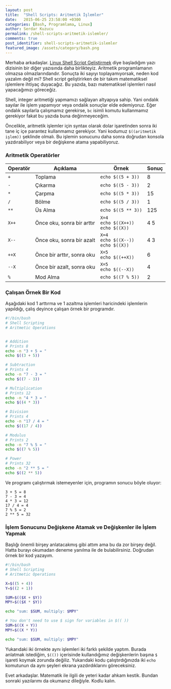 ```yaml
---
layout: post
title:  "Shell Scripts: Aritmetik İşlemler"
date:   2015-06-25 23:58:00 +0300
categories: [Bash, Programlama, Linux]
author: Serdar Kuzucu
permalink: /shell-scripts-aritmetik-islemler/
comments: true
post_identifier: shell-scripts-aritmetik-islemler
featured_image: /assets/category/bash.png
---
```


Merhaba arkadaşlar. 
[Linux Shell Script Geliştirmek](/linux-shell-script-gelistirmek) 
diye başladığım yazı dizisinin bir diğer yazısında daha birlikteyiz. 
Aritmetik programlamanın olmazsa olmazlarındandır.
Sonuçta iki sayıyı toplayamıyorsak, neden kod yazalım değil mi?
Shell script geliştirirken de bir takım matematiksel işlemlere ihtiyaç duyacağız.
Bu yazıda, bazı matematiksel işlemleri nasıl yapacağımızı göreceğiz.

<!--more-->

Shell, integer aritmetiği yapmamızı sağlayan altyapıya sahip.
Yani ondalık sayılar ile işlem yapamıyor veya ondalık sonuçlar elde edemiyoruz.
Eğer ondalık sayılarla çalışmamız gerekirse, `bc` isimli komutu kullanmamız gerekiyor 
fakat bu yazıda buna değinmeyeceğim.

Öncelikle, aritmetik işlemler için syntax olarak dolar işaretinden 
sonra iki tane iç içe parantez kullanmamız gerekiyor. 
Yani kodumuz `$((aritmetik işlem))` şeklinde olmalı. 
Bu işlemin sonucunu daha sonra doğrudan konsola yazdırabiliyor veya bir değişkene atama yapabiliyoruz.

### Aritmetik Operatörler

<table class="table table-bordered">
<thead>
<tr>
<th>Operatör</th>
<th>Açıklama</th>
<th>Örnek</th>
<th>Sonuç</th>
</tr>
</thead>
<tbody>
<tr>
<td><code>+</code></td>
<td>Toplama</td>
<td><code>echo $((5 + 3))</code></td>
<td>8</td>
</tr>
<tr>
<td><code>-</code></td>
<td>Çıkarma</td>
<td><code>echo $((5 - 3))</code></td>
<td>2</td>
</tr>
<tr>
<td><code>*</code></td>
<td>Çarpma</td>
<td><code>echo $((5 * 3))</code></td>
<td>15</td>
</tr>
<tr>
<td><code>/</code></td>
<td>Bölme</td>
<td><code>echo $((5 / 3))</code></td>
<td>1</td>
</tr>
<tr>
<td><code>**</code></td>
<td>Üs Alma</td>
<td><code>echo $((5 ** 3))</code></td>
<td>125</td>
</tr>
<tr>
<td><code>X++</code></td>
<td>Önce oku, sonra bir arttır</td>
<td><code>X=4
echo $((X++))
echo $((X))</code></td>
<td>4
5</td>
</tr>
<tr>
<td><code>X--</code></td>
<td>Önce oku, sonra bir azalt</td>
<td><code>X=4
echo $((X--))
echo $((X))</code></td>
<td>4
3</td>
</tr>
<tr>
<td><code>++X</code></td>
<td>Önce bir arttır, sonra oku</td>
<td><code>X=5
echo $((++X))</code></td>
<td>6</td>
</tr>
<tr>
<td><code>--X</code></td>
<td>Önce bir azalt, sonra oku</td>
<td><code>X=5
echo $((--X))</code></td>
<td>4</td>
</tr>
<tr>
<td><code>%</code></td>
<td>Mod Alma</td>
<td><code>echo $((7 % 5))</code></td>
<td>2</td>
</tr>
</tbody>
</table>

### Çalışan Örnek Bir Kod

Aşağıdaki kod 1 arttırma ve 1 azaltma işlemleri haricindeki işlemlerin yapıldığı, 
çalış deyince çalışan örnek bir programdır.

```bash
#!/bin/bash
# Shell Scripting
# Aritmetic Operations


# Addition
# Prints 8
echo -n "3 + 5 = "
echo $((3 + 5))

# Subtraction
# Prints 4
echo -n "7 - 3 = "
echo $((7 - 3))

# Multiplication
# Prints 12
echo -n "4 * 3 = "
echo $((4 * 3))

# Division
# Prints 4
echo -n "17 / 4 = "
echo $((17 / 4))

# Modulus
# Prints 2
echo -n "7 % 5 = "
echo $((7 % 5))

# Power
# Prints 32
echo -n "2 ** 5 = "
echo $((2 ** 5))
```

Ve programı çalıştırmak istemeyenler için, programın sonucu böyle oluyor:

```text
3 + 5 = 8
7 - 3 = 4
4 * 3 = 12
17 / 4 = 4
7 % 5 = 2
2 ** 5 = 32
```

### İşlem Sonucunu Değişkene Atamak ve Değişkenler ile İşlem Yapmak

Başlığı önemli birşey anlatacakmış gibi attım ama bu da zor birşey değil.
Hatta burayı okumadan deneme yanılma ile de bulabilirsiniz. 
Doğrudan örnek bir kod yazayım.

```bash
#!/bin/bash
# Shell Scripting
# Aritmetic Operations

X=$((5 + 4))
Y=$((2 + 1))

SUM=$(($X + $Y))
MPY=$(($X * $Y))

echo "sum: $SUM, multiply: $MPY"

# You don't need to use $ sign for variables in $(( ))
SUM=$((X + Y))
MPY=$((X * Y))

echo "sum: $SUM, multiply: $MPY"
```

Yukarıdaki iki örnekte aynı işlemleri iki farklı şekilde yaptım. 
Burada anlatmak istediğim, `$(())` içerisinde kullandığımız değişkenlerin başına `$` işareti koymak zorunda değiliz. 
Yukarıdaki kodu çalıştırdığınızda iki `echo` komutunun da aynı şeyleri ekrana yazdırdıklarını göreceksiniz.

Evet arkadaşlar.
Matematik ile ilgili de yeteri kadar ahkam kestik.
Bundan sonraki yazılarımı da okumanız dileğiyle.
Kodlu kalın.
